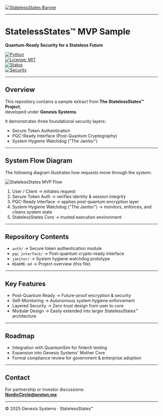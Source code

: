 [![StatelessStates Banner](assets/banner.png)](https://github.com/Aztex121/statelessstates-mvp-sample)

---

# StatelessStates™ MVP Sample  
**Quantum-Ready Security for a Stateless Future**

[![Python](https://img.shields.io/badge/Python-3.10%2B-blue)](https://www.python.org/)  
[![License: MIT](https://img.shields.io/badge/License-MIT-green.svg)](LICENSE)  
[![Status](https://img.shields.io/badge/Status-Prototype-yellow)](https://github.com/Aztex121/statelessstates-mvp-sample)  
[![Security](https://img.shields.io/badge/Security-Post--Quantum%20Ready-orange)](#)

---

## Overview
This repository contains a sample extract from **The StatelessStates™ Project**,  
developed under **Genesis Systems**.  

It demonstrates three foundational security layers:  
- Secure Token Authentication  
- PQC-Ready Interface (Post-Quantum Cryptography)  
- System Hygiene Watchdog ("The Janitor")  

---

## System Flow Diagram

The following diagram illustrates how requests move through the system:

![StatelessStates MVP Flow](assets/diagram.png)

1. User / Client → initiates request  
2. Secure Token Auth → verifies identity & session integrity  
3. PQC-Ready Interface → applies post-quantum encryption layer  
4. System Hygiene Watchdog ("The Janitor") → monitors, enforces, and cleans system state  
5. StatelessStates Core → trusted execution environment  

---

## Repository Contents
- `auth/` → Secure token authentication module  
- `pqc_interface/` → Post-quantum crypto-ready interface  
- `janitor/` → System hygiene watchdog prototype  
- `README.md` → Project overview (this file)  

---

## Key Features
- Post-Quantum Ready → Future-proof encryption & security  
- Self-Monitoring → Autonomous system hygiene enforcement  
- Layered Security → Zero-trust design from user to core  
- Modular Design → Easily extended into larger StatelessStates™ architecture  

---

## Roadmap
- Integration with QuantumSim for fintech testing  
- Expansion into Genesis Systems' Mother Core  
- Formal compliance review for government & enterprise adoption  

---

## Contact
For partnership or investor discussions:  
**NordicCircle@proton.me**

---

© 2025 Genesis Systems · StatelessStates™

